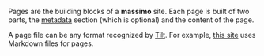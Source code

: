 Pages are the building blocks of a **massimo** site. Each page is built of two parts, the [metadata](/metadata/) section (which is optional) and the content of the page.

A page file can be any format recognized by [Tilt](http://github.com/rtomayko/tilt). For example, [this site](http://github.com/petebrowne/massimo-site/tree/master/pages) uses Markdown files for pages.
